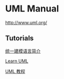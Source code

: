 # UML Manual

<http://www.uml.org/>

## Tutorials

[统一建模语言简介](https://www.ibm.com/developerworks/cn/rational/r-uml/index.html)

[Learn UML](https://www.tutorialspoint.com/uml/index.htm)

[UML 教程](https://www.w3cschool.cn/uml_tutorial/)
